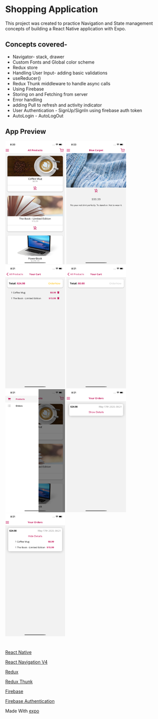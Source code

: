 # Shopping Application
This project was created to practice Navigation and State management concepts of building a React Native application with Expo.
## Concepts covered-
* Navigator- stack, drawer
* Custom Fonts and Global color scheme
* Redux store
* Handling User Input- adding basic validations
* useReducer()
* Redux Thunk middleware to handle async calls
* Using Firebase
* Storing on and Fetching from server
* Error handling 
* adding Pull to refresh and activity indicator
* User Authentication - SignUp/SignIn using firebase auth token
* AutoLogin - AutoLogOut

## App Preview
<p>
<img width="190" height="390" src="https://github.com/karank07/shop-app/blob/master/preview/screen1.png" >
<img  width="190" height="390" src="https://github.com/karank07/shop-app/blob/master/preview/screen7.png">
<img  width="190" height="390" src="https://github.com/karank07/shop-app/blob/master/preview/screen2.png">
<img  width="190" height="390" src="https://github.com/karank07/shop-app/blob/master/preview/screen3.png">
<img  width="190" height="390" src="https://github.com/karank07/shop-app/blob/master/preview/screen4.png">
<img  width="190" height="390" src="https://github.com/karank07/shop-app/blob/master/preview/screen5.png">
<img  width="190" height="390" src="https://github.com/karank07/shop-app/blob/master/preview/screen6.png">
</p>

#

[React Native](https://github.com/facebook/react-native)

[React Navigation V4](https://reactnavigation.org/docs/4.x/getting-started/)

[Redux](https://github.com/reduxjs/redux)

[Redux Thunk](https://github.com/reduxjs/redux-thunk)

[Firebase](https://firebase.google.com/docs)

[Firebase Authentication](https://firebase.google.com/docs/auth/)

Made With [expo](https://github.com/expo/expo)
